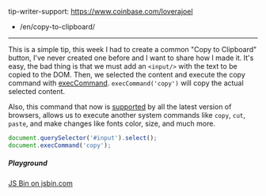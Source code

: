 tip-writer-support: https://www.coinbase.com/loverajoel

- /en/copy-to-clipboard/

---

This is a simple tip, this week I had to create a common "Copy to Clipboard" button, I've never created one before and I want to share how I made it.
It's easy, the bad thing is that we must add an `<input/>` with the text to be copied to the DOM. Then, we selected the content and execute the copy command with [execCommand](https://developer.mozilla.org/en-US/docs/Web/API/Document/execCommand).
`execCommand('copy')` will copy the actual selected content.

Also, this command that now is [supported](http://caniuse.com/#search=execCommand) by all the latest version of browsers, allows us to execute another system commands like `copy`, `cut`, `paste`, and make changes like fonts color, size, and much more.

```js
document.querySelector('#input').select();
document.execCommand('copy');
```

##### Playground

<div>
  <a class="jsbin-embed" href="http://jsbin.com/huhozu/embed?js,output">JS Bin on jsbin.com</a><script src="http://static.jsbin.com/js/embed.min.js?3.39.11"></script>
</div>
